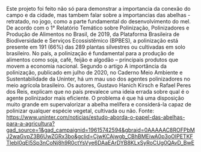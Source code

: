 Este projeto foi feito não só para demonstrar a importancia da conexão do campo e da cidade, mas tambem falar sobre a importancias das abelhas - retratado, no jogo, como a parte fundamental do desenvolvimento do mel.
De acordo com o 1° Relatório Temático sobre Polinização, Polinizadores e Produção de Alimentos no Brasil, de 2019, da Plataforma Brasileira de Biodiversidade e Serviços Ecossistêmico (BPBES), a polinização está presente em 191 (66%) das 289 plantas silvestres ou cultivadas em solo brasileiro. No país, a polinização é fundamental para a produção de alimentos como soja, café, feijão e algodão – principais produtos que movem a economia nacional.
Segundo o artigo A importância da polinização, publicado em julho de 2020, no Caderno Meio Ambiente e Sustentabilidade da Uninter, há um mau uso dos agentes polinizadores no meio agrícola brasileiro. Os autores, Gustavo Hanich Kirsch e Rafael Peres dos Reis, explicam que no país prevalece uma ideia errada sobre qual é o agente polinizador mais eficiente. O problema é que há uma disposição muito grande em supervalorizar a abelha melífera e considerá-la capaz de polinizar qualquer espécie vegetal, cultivada ou não.
Fonte: https://www.uninter.com/noticias/estudo-aborda-o-papel-das-abelhas-para-a-agricultura?gad_source=1&gad_campaignid=19615742594&gbraid=0AAAAAC8ROFPbMJ2waGvpZ3B6UwZGRx3bo&gclid=CjwKCAjwgb_CBhBMEiwA0p3oOIPETKFTlebI0qEl5Sp3nCoNj8h9R0ctYsVye6DAaEArDYB8KLxSyRoCUg0QAvD_BwE
